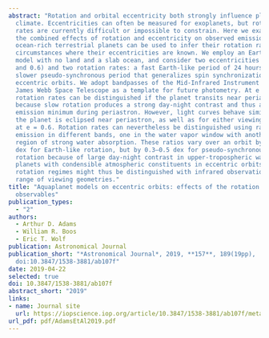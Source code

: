 ```yaml
---
abstract: "Rotation and orbital eccentricity both strongly influence planetary
  climate. Eccentricities can often be measured for exoplanets, but rotation
  rates are currently difficult or impossible to constrain. Here we examine how
  the combined effects of rotation and eccentricity on observed emission from
  ocean-rich terrestrial planets can be used to infer their rotation rates in
  circumstances where their eccentricities are known. We employ an Earth climate
  model with no land and a slab ocean, and consider two eccentricities (e = 0.3
  and 0.6) and two rotation rates: a fast Earth-like period of 24 hours, and a
  slower pseudo-synchronous period that generalizes spin synchronization for
  eccentric orbits. We adopt bandpasses of the Mid-Infrared Instrument on the
  James Webb Space Telescope as a template for future photometry. At e = 0.3 the
  rotation rates can be distinguished if the planet transits near periastron,
  because slow rotation produces a strong day-night contrast and thus an
  emission minimum during periastron. However, light curves behave similarly if
  the planet is eclipsed near periastron, as well as for either viewing geometry
  at e = 0.6. Rotation rates can nevertheless be distinguished using ratios of
  emission in different bands, one in the water vapor window with another in a
  region of strong water absorption. These ratios vary over an orbit by 􏰂0.1
  dex for Earth-like rotation, but by 0.3–0.5 dex for pseudo-synchronous
  rotation because of large day-night contrast in upper-tropospheric water. For
  planets with condensible atmospheric constituents in eccentric orbits,
  rotation regimes might thus be distinguished with infrared observations for a
  range of viewing geometries."
title: "Aquaplanet models on eccentric orbits: effects of the rotation rate on
  observables"
publication_types:
  - "2"
authors:
  - Arthur D. Adams
  - William R. Boos
  - Eric T. Wolf
publication: Astronomical Journal
publication_short: "*Astronomical Journal*, 2019, **157**, 189(19pp),
  doi:10.3847/1538-3881/ab107f"
date: 2019-04-22
selected: true
doi: 10.3847/1538-3881/ab107f
abstract_short: "2019"
links:
- name: Journal site
  url: https://iopscience.iop.org/article/10.3847/1538-3881/ab107f/meta
url_pdf: pdf/AdamsEtAl2019.pdf
---
```

